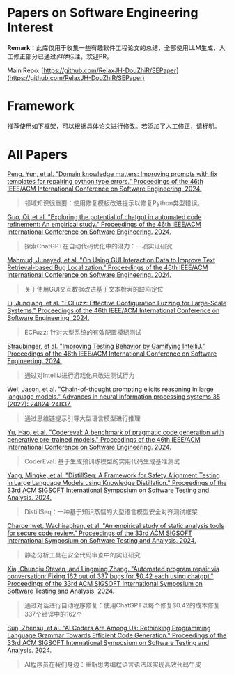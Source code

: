 # Papers on Software Engineering Interest

**Remark**：此库仅用于收集一些有趣软件工程论文的总结，全部使用LLM生成，人工修正部分已通过*斜体*标注，欢迎PR。

Main Repo: [https://github.com/RelaxJH-DouZhiR/SEPaper](https://github.com/RelaxJH-DouZhiR/SEPaper)

# Framework

推荐使用如下[框架](Framework.md)，可以根据具体论文进行修改。若添加了人工修正，请标明。

# All Papers

[Peng, Yun, et al. "Domain knowledge matters: Improving prompts with fix templates for repairing python type errors." Proceedings of the 46th IEEE/ACM International Conference on Software Engineering. 2024.](paper/10.1145-3597503.3608132.md)
>领域知识很重要：使用修复模板改进提示以修复Python类型错误。

[Guo, Qi, et al. "Exploring the potential of chatgpt in automated code refinement: An empirical study." Proceedings of the 46th IEEE/ACM International Conference on Software Engineering. 2024.](paper/10.1145-3597503.3623306.md)
>探索ChatGPT在自动代码优化中的潜力：一项实证研究

[Mahmud, Junayed, et al. "On Using GUI Interaction Data to Improve Text Retrieval-based Bug Localization." Proceedings of the 46th IEEE/ACM International Conference on Software Engineering. 2024.](paper/10.1145-3597503.3608139.md)
>关于使用GUI交互数据改进基于文本检索的缺陷定位

[Li, Junqiang, et al. "ECFuzz: Effective Configuration Fuzzing for Large-Scale Systems." Proceedings of the 46th IEEE/ACM International Conference on Software Engineering. 2024.](paper/10.1145-3597503.3623315.md)
>ECFuzz: 针对大型系统的有效配置模糊测试

[Straubinger, et al. "Improving Testing Behavior by Gamifying IntelliJ." Proceedings of the 46th IEEE/ACM International Conference on Software Engineering. 2024.](paper/10.1145-3597503.3623339.md)
> 通过对IntelliJ进行游戏化来改进测试行为

[Wei, Jason, et al. "Chain-of-thought prompting elicits reasoning in large language models." Advances in neural information processing systems 35 (2022): 24824-24837.](paper/Chain-of-Thought%20Prompting%20Elicits%20Reasoning%20in%20Large%20Language%20Models.md)
> 通过思维链提示引导大型语言模型进行推理

[Yu, Hao, et al. "Codereval: A benchmark of pragmatic code generation with generative pre-trained models." Proceedings of the 46th IEEE/ACM International Conference on Software Engineering. 2024.](paper/10.1145-3597503.3623316.md)
>CoderEval: 基于生成预训练模型的实用代码生成基准测试

[Yang, Mingke, et al. "DistillSeq: A Framework for Safety Alignment Testing in Large Language Models using Knowledge Distillation." Proceedings of the 33rd ACM SIGSOFT International Symposium on Software Testing and Analysis. 2024.](paper/10.1145-3650212.3680304.md)
> DistillSeq：一种基于知识蒸馏的大型语言模型安全对齐测试框架

[Charoenwet, Wachiraphan, et al. "An empirical study of static analysis tools for secure code review." Proceedings of the 33rd ACM SIGSOFT International Symposium on Software Testing and Analysis. 2024.](paper/10.1145-3650212.3680313.md)
> 静态分析工具在安全代码审查中的实证研究

[Xia, Chunqiu Steven, and Lingming Zhang. "Automated program repair via conversation: Fixing 162 out of 337 bugs for $0.42 each using chatgpt." Proceedings of the 33rd ACM SIGSOFT International Symposium on Software Testing and Analysis. 2024.](paper/10.1145-3650212.3680323.md)
> 通过对话进行自动程序修复：使用ChatGPT以每个修复$0.42的成本修复337个错误中的162个

[Sun, Zhensu, et al. "AI Coders Are Among Us: Rethinking Programming Language Grammar Towards Efficient Code Generation." Proceedings of the 33rd ACM SIGSOFT International Symposium on Software Testing and Analysis. 2024.](paper/10.1145-3650212.3680347.md)
>AI程序员在我们身边：重新思考编程语言语法以实现高效代码生成